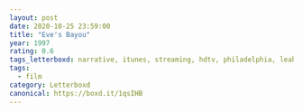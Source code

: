 ```yaml
---
layout: post 
date: 2020-10-25 23:59:00
title: "Eve's Bayou"
year: 1997
rating: 0.6
tags_letterboxd: narrative, itunes, streaming, hdtv, philadelphia, leah, robtober
tags:
  - film
category: Letterboxd
canonical: https://boxd.it/1qsIHB
---
```

